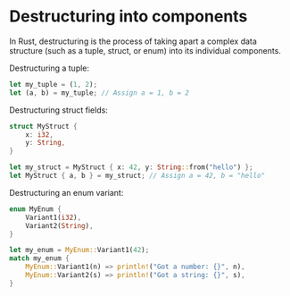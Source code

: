 # Destructuring into components

In Rust, destructuring is the process of taking apart a complex data structure (such as a tuple, struct, or enum) into its individual components.

Destructuring a tuple:

```rust
let my_tuple = (1, 2);
let (a, b) = my_tuple; // Assign a = 1, b = 2
```

Destructuring struct fields:

```rust
struct MyStruct {
    x: i32,
    y: String,
}

let my_struct = MyStruct { x: 42, y: String::from("hello") };
let MyStruct { a, b } = my_struct; // Assign a = 42, b = "hello"
```

Destructuring an enum variant:

```rust
enum MyEnum {
    Variant1(i32),
    Variant2(String),
}

let my_enum = MyEnum::Variant1(42);
match my_enum {
    MyEnum::Variant1(n) => println!("Got a number: {}", n),
    MyEnum::Variant2(s) => println!("Got a string: {}", s),
}
```
